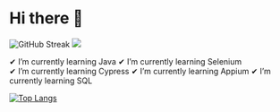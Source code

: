 # Hi there 👋

![GitHub Streak](https://github-readme-streak-stats.herokuapp.com?user=maydinca&theme=dark&hide_border=false)<picture>
<source 
  srcset="https://github-readme-stats.vercel.app/api?username=maydinca&show_icons=true&theme=dark"
  media="(prefers-color-scheme: dark)"
/>
<source
  srcset="https://github-readme-stats.vercel.app/api?username=maydinca&show_icons=false"
  media="(prefers-color-scheme: light), (prefers-color-scheme: no-preference)"
/>
<img src="https://github-readme-stats.vercel.app/api?username=maydinca&show_icons=false" />
</picture>



✔ I’m currently learning Java
✔ I’m currently learning Selenium  
✔ I’m currently learning Cypress
✔ I’m currently learning Appium
✔ I’m currently learning SQL
 
 [![Top Langs](https://github-readme-stats.vercel.app/api/top-langs/?username=maydinca&langs_count=8)](https://github.com/maydinca/github-readme-stats)
